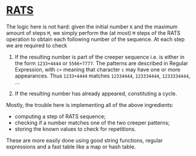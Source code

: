# [RATS](https://open.kattis.com/problems/rats)

The logic here is not hard: given the initial number `K` and the maximum amount
of steps `M`, we simply perform the (at most) `M` steps of the RATS operation
to obtain each following number of the sequence. At each step we are required
to check

1. If the resulting number is part of the creeper sequence
i.e. is either in the form `1233+4444` or `5566+7777`. The patterns are
described in Regular Expression, with `c+` meaning that character `c` may
have one or more appearances. Thus `1233+4444` matches `12334444`, `123334444`, `1233334444`, ...

2. If the resulting number has already appeared, constituting a cycle.

Mostly, the trouble here is implementing all of the above ingredients:

* computing a step of RATS sequence;
* checking if a number matches one of the two creeper patterns;
* storing the known values to check for repetitions.

These are more easily done using good string functions, regular expressions and
a fast table like a map or hash table.